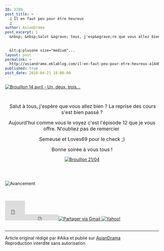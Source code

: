 ```yaml
---
ID: 3709
post_title: >
  ♫ Il en faut peu pour être heureux
  ♫
author: AsianDrama
post_excerpt: |
  &nbsp; &nbsp;Salut &agrave; tous, j'esp&egrave;re que vous allez bien ? La reprise des cours s'est bien pass&eacute; ? Aujourd'hui comme vous le voyez c'est l'&eacute;pisode 12 que je vous offre. N'oubliez pas de remercier&nbsp; Semeuse et Loves69 pour le check ;) Bonne soir&eacute;e &agrave; vous tous ! &nbsp; &nbsp;
  
  
  &lt;g:plusone size="medium"...
layout: post
permalink: >
  http://asiandrama.eklablog.com/il-en-faut-peu-pour-etre-heureux-a144033384
published: true
post_date: 2018-04-21 18:00:00
---
```

<p><a href="https://www.eklablog.com/profile/29852994"><img style="display: block; margin-left: auto; margin-right: auto;" src="https://united-subs.dearclouds.com/wp-content/uploads/2018/04/51b84dddd30268cea005e40b323f8517.jpg" alt="Brouillon 14 avril - Un, deux, trois&hellip;"/></a></p>
<p style="text-align: center;">&nbsp;</p>
<p style="text-align: center;"><span style="font-size: 12pt;">&nbsp;Salut &agrave; tous, j'esp&egrave;re que vous allez bien ? La reprise des cours s'est bien pass&eacute; ?</span></p>
<p style="text-align: center;"><span style="font-size: 12pt;">Aujourd'hui comme vous le voyez c'est l'&eacute;pisode 12 que je vous offre. N'oubliez pas de remercier&nbsp;</span></p>
<p style="text-align: center;"><span style="font-size: 12pt;">Semeuse et Loves69 pour le check ;)</span></p>
<p style="text-align: center;"><span style="font-size: 12pt;">Bonne soir&eacute;e &agrave; vous tous !</span></p>
<p style="text-align: center;"><a href="http://ekladata.com/QYYfW8ldOMeD1bYR6oaBsefq06g.jpg"><img src="http://ekladata.com/QYYfW8ldOMeD1bYR6oaBsefq06g@500x282.jpg" alt="Brouillon 21/04"/></a></p>
<p style="text-align: center;">&nbsp;</p>
<p>&nbsp;<img style="display: block; margin-left: auto; margin-right: auto;" src="http://ekladata.com/0azE2m7POWI0azp7s-3SiM0RKv4@308x39.png" alt="Avancement"/></p><br /><br /><div id="share_buttons" class="article_sharebtns"><iframe src="http://www.facebook.com/plugins/like.php?href=http%3A%2F%2Fasiandrama.eklablog.com%2Fil-en-faut-peu-pour-etre-heureux-a144033384&amp;layout=box_count&amp;show_faces=false&amp;width=65&amp;action=like&amp;font&amp;colorscheme=light&amp;height=65" scrolling="no" frameborder="0" style="border:none; overflow:hidden; width:65px; height:65px;" allowTransparency="true"><br /></iframe><iframe allowtransparency="true" frameborder="0" scrolling="no" src="http://platform.twitter.com/widgets/tweet_button.html?url=http%3A%2F%2Fasiandrama.eklablog.com%2Fil-en-faut-peu-pour-etre-heureux-a144033384&amp;text=%E2%99%AB%20Il%20en%20faut%20peu%20pour%20%C3%AAtre%20heureux%20%E2%99%AB&amp;count=horizontal" style="width: 110px; height: 20px;"></iframe><span><g:plusone size="medium" count="true" href="http://asiandrama.eklablog.com/il-en-faut-peu-pour-etre-heureux-a144033384"></g:plusone></span><a href="javascript:(function()%7Bm='http://mail.google.com/mail/?view=cm&fs=1&tf=1&to=&su=%E2%99%AB%20Il%20en%20faut%20peu%20pour%20%C3%AAtre%20heureux%20%E2%99%AB&body=http%3A%2F%2Fasiandrama.eklablog.com%2Fil-en-faut-peu-pour-etre-heureux-a144033384';w=window.open(m,'addwindow','status=no,toolbar=no,width=575,height=545,resizable=yes');setTimeout(function()%7Bw.focus();%7D,%20250);%7D)();" rel="nofollow"><img src="" alt="Partager via Gmail" title="Partager via Gmail" /></a><a rel="nofollow" href="http://bookmarks.yahoo.com/toolbar/savebm?u=http%3A%2F%2Fasiandrama.eklablog.com%2Fil-en-faut-peu-pour-etre-heureux-a144033384&t=%E2%99%AB%20Il%20en%20faut%20peu%20pour%20%C3%AAtre%20heureux%20%E2%99%AB"  rel="nofollow">
<img alt="Yahoo!" src="" title="Yahoo!" />
</a></div><br /><hr />Article original rédigé par #Aika et publié sur <a href="http://asiandrama.eklablog.com/">AsianDrama</a> <br /> Reproduction interdite sans autorisation
